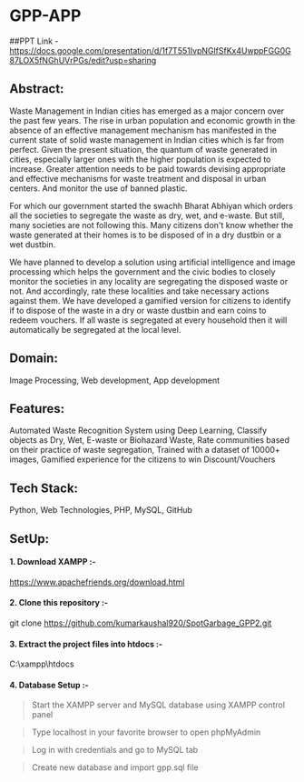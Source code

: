 # GPP-APP
##PPT Link -  https://docs.google.com/presentation/d/1f7T551IvpNGlfSfKx4UwppFGG0G87LOX5fNGhUVrPGs/edit?usp=sharing
## Abstract:

Waste Management in Indian cities has emerged as a major concern over the past few years. The rise in urban population and economic growth in the absence of an effective management mechanism has manifested in the current state of solid waste management in Indian cities which is far from perfect. Given the present situation, the quantum of waste generated in cities, especially larger ones with the higher population is expected to increase. Greater attention needs to be paid towards devising appropriate and effective mechanisms for waste treatment and disposal in urban centers. And monitor the use of banned plastic.

For which our government started the swachh Bharat Abhiyan which orders all the societies to segregate the waste as dry, wet, and e-waste. But still, many societies are not following this. Many citizens don't know whether the waste generated at their homes is to be disposed of in a dry dustbin or a wet dustbin.


We have planned to develop a solution using artificial intelligence and image processing which helps the government and the civic bodies to closely monitor the societies in any locality are segregating the disposed waste or not. And accordingly, rate these localities and take necessary actions against them. We have developed a gamified version for citizens to identify if to dispose of the waste in a dry or waste dustbin and earn coins to redeem vouchers. If all waste is segregated at every household then it will automatically be segregated at the local level.


## Domain: 
Image Processing, Web development, App development


## Features:

Automated Waste Recognition System using Deep Learning, Classify objects as Dry, Wet, E-waste or Biohazard Waste, Rate communities based on their practice of waste segregation, Trained with a dataset of 10000+ images, Gamified experience for the citizens to win Discount/Vouchers


## Tech Stack: 
Python, Web Technologies, PHP, MySQL, GitHub

## SetUp:

#### 1. Download XAMPP :-
https://www.apachefriends.org/download.html

#### 2. Clone this repository :-
git clone https://github.com/kumarkaushal920/SpotGarbage_GPP2.git

#### 3. Extract the project files into htdocs :-
C:\xampp\htdocs

#### 4. Database Setup :-
>Start the XAMPP server and MySQL database using XAMPP control panel

>Type localhost in your favorite browser to open phpMyAdmin

>Log in with credentials and go to MySQL tab

>Create new database and import gpp.sql file
